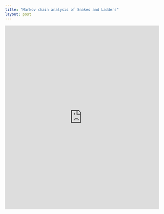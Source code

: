 ```yaml
---
title: "Markov chain analysis of Snakes and Ladders"
layout: post
---
```


<embed src="https://drive.google.com/viewerng/
viewer?embedded=true&url=https://daannoordenbos.github.io/pdfs/snakesLaddersReport.pdf" width="100%" height="600">
